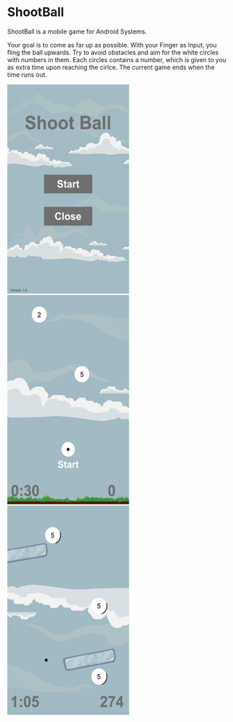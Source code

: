 # ShootBall

ShootBall is a mobile game for Android Systems. 

Your goal is to come as far up as possible. With your Finger as Input, you fling the ball upwards. Try to avoid obstacles and aim for the white circles with numbers in them. Each circles contains a number, which is given to you as extra time upon reaching the cirlce. The current game ends when the time runs out.

![alt text](https://github.com/Robin-Assmann/shoot-ball/blob/master/wiki/Menu.PNG)
![alt text](https://github.com/Robin-Assmann/shoot-ball/blob/master/wiki/Start.PNG)
![alt text](https://github.com/Robin-Assmann/shoot-ball/blob/master/wiki/Play.PNG)

